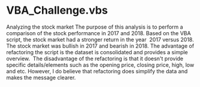 # VBA_Challenge.vbs
Analyzing the stock market 
The purpose of this analysis is to perform a comparison of the stock performance in 2017 and 2018. Based on the VBA script, the stock market had a stronger return in the year  2017 versus 2018. The stock market was bullish in 2017 and bearish in 2018. The advantage of refactoring the script is the dataset is consolidated and provides a simple overview.  The disadvantage of the refactoring is that it doesn't provide specific details/elements such as the opening price, closing price, high, low and etc. However, I do believe that refactoring does simplify the data and makes the message clearer. 
